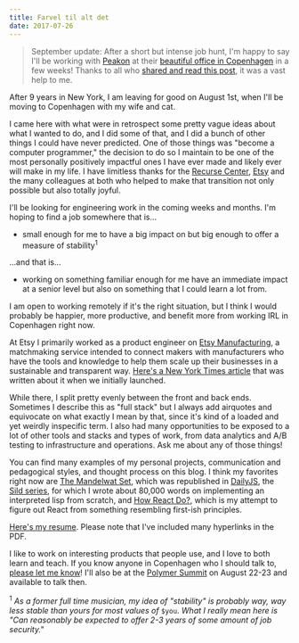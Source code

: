 ```yaml
---
title: Farvel til alt det
date: 2017-07-26
---
```


> September update: After a short but intense job hunt, I'm happy to say I'll be
> working with [Peakon](https://peakon.com/) at their [beautiful office in Copenhagen](https://twitter.com/jeffowler/status/902596623271854081) in a few weeks!
> Thanks to all who [shared and read this post](https://twitter.com/jeffowler/status/890057552796450816), it was a vast help to me.

After 9 years in New York, I am leaving for good on August 1st, when I'll be
moving to Copenhagen with my wife and cat.

I came here with what were in retrospect some pretty vague ideas about what I
wanted to do, and I did some of that, and I did a bunch of other things I could
have never predicted. One of those things was "become a computer programmer,"
the decision to do so I maintain to be one of the most personally positively
impactful ones I have ever made and likely ever will make in my life. I have
limitless thanks for the [Recurse Center](https://www.recurse.com/),
[Etsy](https://www.etsy.com/) and the many colleagues at both who helped to
make that transition not only possible but also totally joyful.

I'll be looking for engineering work in the coming weeks and months. I'm hoping
to find a job somewhere that is...

- small enough for me to have a big impact on but big enough to offer a measure
of stability<sup>1</sup>

...and that is...

- working on something familiar enough for me have an immediate impact at a
  senior level but also on something that I could learn a lot from.

I am open to working remotely if it's the right situation, but I think I would
probably be happier, more productive, and benefit more from working IRL in
Copenhagen right now.

At Etsy I primarily worked as a product engineer on [Etsy
Manufacturing](https://www.etsy.com/manufacturing), a matchmaking service
intended to connect makers with manufacturers who have the tools and knowledge
to help them scale up their businesses in a sustainable and transparent way.
[Here's a New York Times
article](https://www.nytimes.com/2015/09/14/business/etsy-welcomes-manufacturers-to-artisanal-fold.html)
that was written about it when we initially launched.

While there, I split pretty evenly between the front and back ends. Sometimes I
describe this as "full stack" but I always add airquotes and equivocate on what
exactly I mean by that, since it's kind of a loaded and yet weirdly inspecific
term. I also had many opportunities to be exposed to a lot of other tools and
stacks and types of work, from data analytics and A/B testing to infrastructure
and operations.  Ask me about any of those things!

You can find many examples of my personal projects, communication and pedagogical styles, and
thought process on this blog. I think my favorites right now are [The Mandelwat
Set](/the-mandelwat-set/), which was republished in
[DailyJS](https://medium.com/dailyjs/the-mandelwat-set-c3037204bf83), the [Sild
series](/sild-is-a-lisp-dialect/), for which I wrote about 80,000 words on implementing an
interpreted lisp from scratch, and [How React Do?](/how-react-do/), which is my
attempt to figure out React from something resembling first-ish principles.

[Here's my resume](/jeff_fowler_resume.pdf). Please note that I've included
many hyperlinks in the PDF.

I like to work on interesting products that people use, and I love to both
learn and teach. If you know anyone in Copenhagen who I should talk to, [please
let me know](mailto:jeffowler@gmail.com)! I'll also be at the [Polymer
Summit](https://summit.polymer-project.org/) on August 22-23 and available to
talk then.

<sup>1</sup> _As a former full time musician, my idea of "stability" is
probably way, way less stable than yours for most values of_ `$you`. _What I really
mean here is "Can reasonably be expected to offer 2-3 years of some amount of
job security."_
